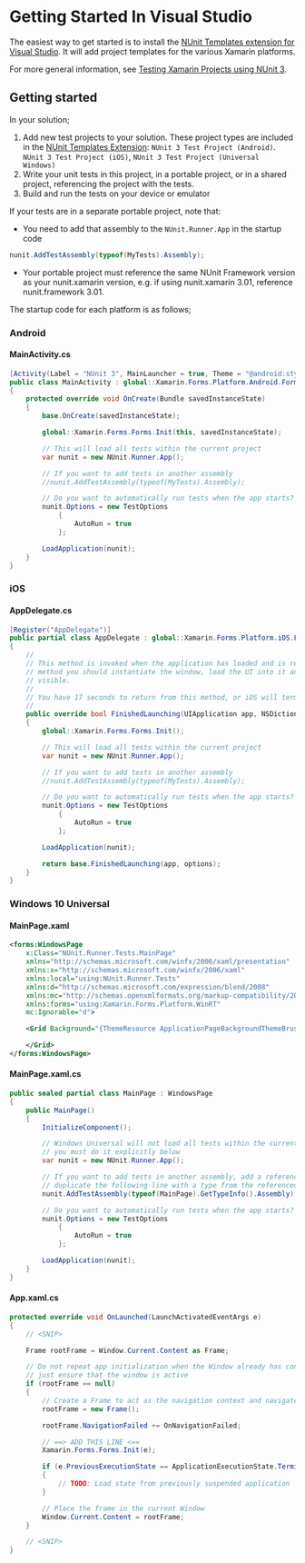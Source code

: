 # Getting Started In Visual Studio

The easiest way to get started is to install the [NUnit Templates extension for Visual
Studio](https://marketplace.visualstudio.com/items?itemName=NUnitDevelopers.NUnitTemplatesforVisualStudio). It will add
project templates for the various Xamarin platforms.

For more general information, see [Testing Xamarin Projects using NUnit
3](https://alteridem.net/2015/12/21/testing-xamarin-projects-using-nunit-3/).

## Getting started

In your solution;

1. Add new test projects to your solution. These project types are included in the [NUnit Templates
   Extension][ExtensionLink]: `NUnit 3 Test Project (Android)`. `NUnit 3 Test Project (iOS)`, `NUnit 3 Test Project
   (Universal Windows)`
2. Write your unit tests in this project, in a portable project, or in a shared project, referencing the project with
   the tests.
3. Build and run the tests on your device or emulator

If your tests are in a separate portable project, note that:

* You need to add that assembly to the `NUnit.Runner.App` in the startup code

```csharp
nunit.AddTestAssembly(typeof(MyTests).Assembly);
```

* Your portable project must reference the same NUnit Framework version as your nunit.xamarin version, e.g. if using
  nunit.xamarin 3.01, reference nunit.framework 3.01.

The startup code for each platform is as follows;

### Android

#### MainActivity.cs

```csharp
[Activity(Label = "NUnit 3", MainLauncher = true, Theme = "@android:style/Theme.Holo.Light", ConfigurationChanges = ConfigChanges.ScreenSize | ConfigChanges.Orientation)]
public class MainActivity : global::Xamarin.Forms.Platform.Android.FormsApplicationActivity
{
    protected override void OnCreate(Bundle savedInstanceState)
    {
        base.OnCreate(savedInstanceState);

        global::Xamarin.Forms.Forms.Init(this, savedInstanceState);

        // This will load all tests within the current project
        var nunit = new NUnit.Runner.App();

        // If you want to add tests in another assembly
        //nunit.AddTestAssembly(typeof(MyTests).Assembly);

        // Do you want to automatically run tests when the app starts?
        nunit.Options = new TestOptions
            {
                AutoRun = true
            };

        LoadApplication(nunit);
    }
}
```

### iOS

#### AppDelegate.cs

```csharp
[Register("AppDelegate")]
public partial class AppDelegate : global::Xamarin.Forms.Platform.iOS.FormsApplicationDelegate
{
    //
    // This method is invoked when the application has loaded and is ready to run. In this
    // method you should instantiate the window, load the UI into it and then make the window
    // visible.
    //
    // You have 17 seconds to return from this method, or iOS will terminate your application.
    //
    public override bool FinishedLaunching(UIApplication app, NSDictionary options)
    {
        global::Xamarin.Forms.Forms.Init();

        // This will load all tests within the current project
        var nunit = new NUnit.Runner.App();

        // If you want to add tests in another assembly
        //nunit.AddTestAssembly(typeof(MyTests).Assembly);

        // Do you want to automatically run tests when the app starts?
        nunit.Options = new TestOptions
            {
                AutoRun = true
            };

        LoadApplication(nunit);

        return base.FinishedLaunching(app, options);
    }
}
```

### Windows 10 Universal

#### MainPage.xaml

```XML
<forms:WindowsPage
    x:Class="NUnit.Runner.Tests.MainPage"
    xmlns="http://schemas.microsoft.com/winfx/2006/xaml/presentation"
    xmlns:x="http://schemas.microsoft.com/winfx/2006/xaml"
    xmlns:local="using:NUnit.Runner.Tests"
    xmlns:d="http://schemas.microsoft.com/expression/blend/2008"
    xmlns:mc="http://schemas.openxmlformats.org/markup-compatibility/2006"
    xmlns:forms="using:Xamarin.Forms.Platform.WinRT"
    mc:Ignorable="d">

    <Grid Background="{ThemeResource ApplicationPageBackgroundThemeBrush}">

    </Grid>
</forms:WindowsPage>
```

#### MainPage.xaml.cs

```csharp
public sealed partial class MainPage : WindowsPage
{
    public MainPage()
    {
        InitializeComponent();

        // Windows Universal will not load all tests within the current project,
        // you must do it explicitly below
        var nunit = new NUnit.Runner.App();

        // If you want to add tests in another assembly, add a reference and
        // duplicate the following line with a type from the referenced assembly
        nunit.AddTestAssembly(typeof(MainPage).GetTypeInfo().Assembly);

        // Do you want to automatically run tests when the app starts?
        nunit.Options = new TestOptions
            {
                AutoRun = true
            };

        LoadApplication(nunit);
    }
}
```

#### App.xaml.cs

```csharp
protected override void OnLaunched(LaunchActivatedEventArgs e)
{
    // <SNIP>

    Frame rootFrame = Window.Current.Content as Frame;

    // Do not repeat app initialization when the Window already has content,
    // just ensure that the window is active
    if (rootFrame == null)
    {
        // Create a Frame to act as the navigation context and navigate to the first page
        rootFrame = new Frame();

        rootFrame.NavigationFailed += OnNavigationFailed;

        // ==> ADD THIS LINE <==
        Xamarin.Forms.Forms.Init(e);

        if (e.PreviousExecutionState == ApplicationExecutionState.Terminated)
        {
            // TODO: Load state from previously suspended application
        }

        // Place the frame in the current Window
        Window.Current.Content = rootFrame;
    }

    // <SNIP>
}
```

[ExtensionLink]: https://marketplace.visualstudio.com/items?itemName=NUnitDevelopers.NUnitTemplatesforVisualStudio
